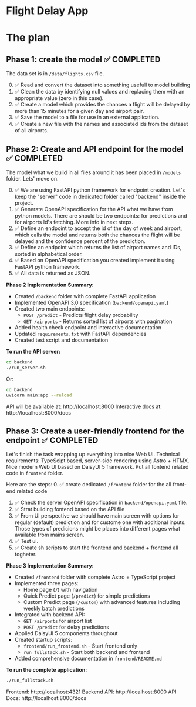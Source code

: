 Flight Delay App
================

# The plan

## Phase 1: create the model ✅ COMPLETED
The data set is in `/data/flights.csv` file.

0. ✅ Read and convert the dataset into something usefull to model building
1. ✅ Clean the data by identifying null values and replacing them with an appropriate value (zero in this case).
2. ✅ Create a model which provides the chances a flight will be delayed by more than 15 minutes for a given day and airport pair.
3. ✅ Save the model to a file for use in an external application.
4. ✅ Create a new file with the names and associated ids from the dataset of all airports.

## Phase 2: Create and API endpoint for the model ✅ COMPLETED
The model what we build in all files around it has been placed in `/models` folder. Lets' move on.

0. ✅ We are using FastAPI python framework for endpoint creation. Let's keep the "server" code in dedicated folder called "backend" inside the project.
1. ✅ Generate OpenAPI specification for the API what we have from python models. There are should be two endpoints: for predictions and for airports Id's fetching. More info in next steps.
2. ✅ Define an endpoint to accept the id of the day of week and airport, which calls the model and returns both the chances the flight will be delayed and the confidence percent of the prediction.
3. ✅ Define an endpoint which returns the list of airport names and IDs, sorted in alphabetical order.
4. ✅ Based on OpenAPI specification you created implement it using FastAPI python framework.
5. ✅ All data is returned as JSON.

**Phase 2 Implementation Summary:**
- Created `/backend` folder with complete FastAPI application
- Implemented OpenAPI 3.0 specification (`backend/openapi.yaml`)
- Created two main endpoints:
  - `POST /predict` - Predicts flight delay probability
  - `GET /airports` - Returns sorted list of airports with pagination
- Added health check endpoint and interactive documentation
- Updated `requirements.txt` with FastAPI dependencies
- Created test script and documentation

**To run the API server:**
```bash
cd backend
./run_server.sh
```
Or:
```bash
cd backend
uvicorn main:app --reload
```

API will be available at: http://localhost:8000
Interactive docs at: http://localhost:8000/docs

## Phase 3: Create a user-friendly frontend for the endpoint ✅ COMPLETED
Let's finish the task wrapping up everything into nice Web UI.
Technical requirements: TypeScipt based, server-side rendering using Astro + HTMX. Nice modern Web UI based on DaisyUI 5 framework. Put all fontend related code in `frontend` folder. 

Here are the steps:
0. ✅ create dedicated `/frontend` folder for the all front-end related code
1. ✅ Check the server OpenAPI specification in `backend/openapi.yaml` file.
2. ✅ Strat building fontend based on the API file
3. ✅ From UI perspective we should have main screen with options for regular (default) prediction and for custome one with additional inputs. Those types of predicions might be places into different pages what available from mains screen.
4. ✅ Test ui.
5. ✅ Create sh scripts to start the frontend and backend + frontend all togheter.

**Phase 3 Implementation Summary:**
- Created `/frontend` folder with complete Astro + TypeScript project
- Implemented three pages:
  - Home page (`/`) with navigation
  - Quick Predict page (`/predict`) for simple predictions
  - Custom Predict page (`/custom`) with advanced features including weekly batch predictions
- Integrated with backend API:
  - `GET /airports` for airport list
  - `POST /predict` for delay predictions
- Applied DaisyUI 5 components throughout
- Created startup scripts:
  - `frontend/run_frontend.sh` - Start frontend only
  - `run_fullstack.sh` - Start both backend and frontend
- Added comprehensive documentation in `frontend/README.md`

**To run the complete application:**
```bash
./run_fullstack.sh
```

Frontend: http://localhost:4321
Backend API: http://localhost:8000
API Docs: http://localhost:8000/docs
